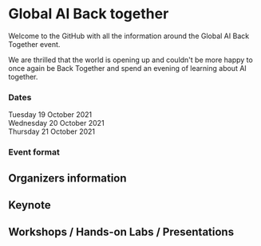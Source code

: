 # Global AI Back together

Welcome to the GitHub with all the information around the Global AI Back Together event.  

We are thrilled that the world is opening up and couldn't be more happy to once again be Back Together and spend an evening of learning about AI together.


### Dates
Tuesday 19 October 2021   
Wednesday 20 October 2021   
Thursday 21 October 2021

### Event format

## Organizers information

## Keynote

## Workshops / Hands-on Labs / Presentations

